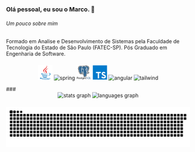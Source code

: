 ### Olá pessoal, eu sou o Marco. 👋

###### Um pouco sobre mim
Formado em Analise e Desenvolvimento de Sistemas pela Faculdade de Tecnologia do Estado de São Paulo (FATEC-SP).
Pós Graduado em Engenharia de Software. 
###

<p align="center">
        <img src="https://raw.githubusercontent.com/devicons/devicon/master/icons/java/java-original.svg" alt="java" width="40" height="40"/>
        <img src="https://www.vectorlogo.zone/logos/springio/springio-icon.svg" alt="spring" width="40" height="40"/>
        <img src="https://raw.githubusercontent.com/devicons/devicon/master/icons/postgresql/postgresql-original-wordmark.svg" alt="postgresql" width="40" height="40"/>
        <img src="https://raw.githubusercontent.com/devicons/devicon/master/icons/typescript/typescript-original.svg" alt="typescript" width="40" height="40"/>
        <img src="https://angular.io/assets/images/logos/angular/angular.svg" alt="angular" width="40" height="40"/>
        <img src="https://www.vectorlogo.zone/logos/tailwindcss/tailwindcss-icon.svg" alt="tailwind" width="40" height="40"/>
</p>
###

<div align="center">
  <img src="https://github-readme-stats.vercel.app/api?username=marcofavero3&hide_title=false&hide_rank=false&show_icons=true&include_all_commits=true&count_private=true&disable_animations=false&theme=dracula&locale=en&hide_border=false&order=1" height="150" alt="stats graph"  />
  <img src="https://github-readme-stats.vercel.app/api/top-langs?username=marcofavero3&locale=en&hide_title=false&layout=compact&card_width=320&langs_count=5&theme=dracula&hide_border=false&order=2" height="150" alt="languages graph"  />
</div>

###

<img src="https://raw.githubusercontent.com/marcofavero3/marcofavero3/output/snake.svg" alt="Snake animation" />

###


